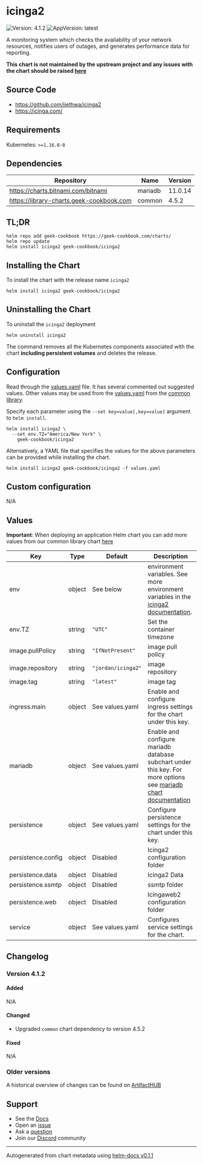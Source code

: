 # icinga2

![Version: 4.1.2](https://img.shields.io/badge/Version-4.1.2-informational?style=flat-square) ![AppVersion: latest](https://img.shields.io/badge/AppVersion-latest-informational?style=flat-square)

A monitoring system which checks the availability of your network resources, notifies users of outages, and generates performance data for reporting.

**This chart is not maintained by the upstream project and any issues with the chart should be raised [here](https://github.com/geek-cookbook/charts/issues/new/choose)**

## Source Code

* <https://github.com/jjethwa/icinga2>
* <https://icinga.com/>

## Requirements

Kubernetes: `>=1.16.0-0`

## Dependencies

| Repository | Name | Version |
|------------|------|---------|
| https://charts.bitnami.com/bitnami | mariadb | 11.0.14 |
| https://library-charts.geek-cookbook.com | common | 4.5.2 |

## TL;DR

```console
helm repo add geek-cookbook https://geek-cookbook.com/charts/
helm repo update
helm install icinga2 geek-cookbook/icinga2
```

## Installing the Chart

To install the chart with the release name `icinga2`

```console
helm install icinga2 geek-cookbook/icinga2
```

## Uninstalling the Chart

To uninstall the `icinga2` deployment

```console
helm uninstall icinga2
```

The command removes all the Kubernetes components associated with the chart **including persistent volumes** and deletes the release.

## Configuration

Read through the [values.yaml](./values.yaml) file. It has several commented out suggested values.
Other values may be used from the [values.yaml](https://github.com/geek-cookbook/library-charts/tree/main/charts/stable/common/values.yaml) from the [common library](https://github.com/geek-cookbook/library-charts/tree/main/charts/stable/common).

Specify each parameter using the `--set key=value[,key=value]` argument to `helm install`.

```console
helm install icinga2 \
  --set env.TZ="America/New York" \
    geek-cookbook/icinga2
```

Alternatively, a YAML file that specifies the values for the above parameters can be provided while installing the chart.

```console
helm install icinga2 geek-cookbook/icinga2 -f values.yaml
```

## Custom configuration

N/A

## Values

**Important**: When deploying an application Helm chart you can add more values from our common library chart [here](https://github.com/geek-cookbook/library-charts/tree/main/charts/stable/common)

| Key | Type | Default | Description |
|-----|------|---------|-------------|
| env | object | See below | environment variables. See more environment variables in the [icinga2 documentation](https://github.com/jjethwa/icinga2#environment-variables-reference). |
| env.TZ | string | `"UTC"` | Set the container timezone |
| image.pullPolicy | string | `"IfNotPresent"` | image pull policy |
| image.repository | string | `"jordan/icinga2"` | image repository |
| image.tag | string | `"latest"` | image tag |
| ingress.main | object | See values.yaml | Enable and configure ingress settings for the chart under this key. |
| mariadb | object | See values.yaml | Enable and configure mariadb database subchart under this key.    For more options see [mariadb chart documentation](https://github.com/bitnami/charts/tree/master/bitnami/mariadb) |
| persistence | object | See values.yaml | Configure persistence settings for the chart under this key. |
| persistence.config | object | Disabled | Icinga2 configuration folder |
| persistence.data | object | Disabled | Icinga2 Data |
| persistence.ssmtp | object | Disabled | ssmtp folder |
| persistence.web | object | Disabled | Icingaweb2 configuration folder |
| service | object | See values.yaml | Configures service settings for the chart. |

## Changelog

### Version 4.1.2

#### Added

N/A

#### Changed

* Upgraded `common` chart dependency to version 4.5.2

#### Fixed

N/A

### Older versions

A historical overview of changes can be found on [ArtifactHUB](https://artifacthub.io/packages/helm/geek-cookbook/icinga2?modal=changelog)

## Support

- See the [Docs](https://docs.geek-cookbook.com/our-helm-charts/getting-started/)
- Open an [issue](https://github.com/geek-cookbook/charts/issues/new/choose)
- Ask a [question](https://github.com/geek-cookbook/organization/discussions)
- Join our [Discord](https://discord.gg/sTMX7Vh) community

----------------------------------------------
Autogenerated from chart metadata using [helm-docs v0.1.1](https://github.com/geek-cookbook/helm-docs/releases/v0.1.1)
